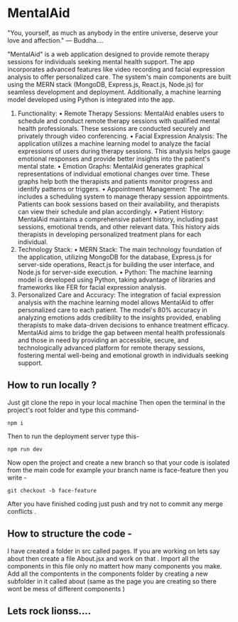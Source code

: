 # MentalAid

"You, yourself, as much as anybody in the entire universe, deserve your love and affection."
— Buddha....

"MentalAid" is a web application designed to provide remote therapy sessions for individuals seeking mental health support. The app incorporates advanced features like video recording and facial expression analysis to offer personalized care. The system's main components are built using the MERN stack (MongoDB, Express.js, React.js, Node.js) for seamless development and deployment. Additionally, a machine learning model developed using Python is integrated into the app.
1.	Functionality:
•	Remote Therapy Sessions: MentalAid enables users to schedule and conduct remote therapy sessions with qualified mental health professionals. These sessions are conducted securely and privately through video conferencing.
•	Facial Expression Analysis: The application utilizes a machine learning model to analyze the facial expressions of users during therapy sessions. This analysis helps gauge emotional responses and provide better insights into the patient's mental state.
•	Emotion Graphs: MentalAid generates graphical representations of individual emotional changes over time. These graphs help both the therapists and patients monitor progress and identify patterns or triggers.
•	Appointment Management: The app includes a scheduling system to manage therapy session appointments. Patients can book sessions based on their availability, and therapists can view their schedule and plan accordingly.
•	Patient History: MentalAid maintains a comprehensive patient history, including past sessions, emotional trends, and other relevant data. This history aids therapists in developing personalized treatment plans for each individual.
2.	Technology Stack:
•	MERN Stack: The main technology foundation of the application, utilizing MongoDB for the database, Express.js for server-side operations, React.js for building the user interface, and Node.js for server-side execution.
•	Python: The machine learning model is developed using Python, taking advantage of libraries and frameworks like FER for facial expression analysis.
3.	Personalized Care and Accuracy: The integration of facial expression analysis with the machine learning model allows MentalAid to offer personalized care to each patient. The model's 80% accuracy in analyzing emotions adds credibility to the insights provided, enabling therapists to make data-driven decisions to enhance treatment efficacy.
MentalAid aims to bridge the gap between mental health professionals and those in need by providing an accessible, secure, and technologically advanced platform for remote therapy sessions, fostering mental well-being and emotional growth in individuals seeking support.


## How to run locally ?

Just git clone the repo in your local machine
Then open the terminal in the project's root folder and type this command- 

` npm i `

Then to run the deployment server type this- 

` npm run dev `

Now open the project and create a new branch so that your code is isolated from the main code for example your branch name is face-feature then you write -

` git checkout -b face-feature `

After you have finished coding just push and try not to commit any merge conflicts .

## How to structure the code - 

I have created a folder in src called pages. If you are working on lets say about then create a file About.jsx and work on that . Import all the components in this file only no mattert how many components you make.
Add all the compontents in the components folder by creating a new subfolder in it called about (same as the page you are creating so there wont be mess of different components )

## Lets rock lionss....
